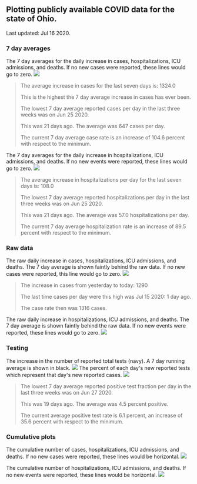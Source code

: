 ## Plotting publicly available COVID data for the state of Ohio. 

Last updated: Jul 16 2020. 

### 7 day averages
The 7 day averages for the daily increase in cases, hospitalizations, ICU admissions, and deaths. If no new cases were reported, these lines would go to zero.
![](7dayaverage_cases.png)

>The average increase in cases for the last seven days is: 1324.0
>
>This is the highest the 7 day average increase in cases has ever been.
>
>
>The lowest 7 day average reported cases per day in the last three weeks was on Jun 25 2020.
>
>This was 21 days ago. The average was 647 cases per day.
>
>The current 7 day average case rate is an increase of 104.6 percent with respect to the minimum.

The 7 day averages for the daily increase in hospitalizations, ICU admissions, and deaths. If no new events were reported, these lines would go to zero.
![](7dayaverage_hospital.png)

>The average increase in hospitalizations per day for the last seven days is: 108.0
>
>The lowest 7 day average reported hospitalizations per day in the last three weeks was on Jun 25 2020.
>
>This was 21 days ago. The average was 57.0 hospitalizations per day.
>
>The current 7 day average hospitalization rate is an increase of 89.5 percent with respect to the minimum.

### Raw data
The raw daily increase in cases, hospitalizations, ICU admissions, and deaths. The 7 day average is shown faintly behind the raw data. If no new cases were reported, this line would go to zero.
![](DailyCases.png)

>The increase in cases from yesterday to today: 1290 
>
>The last time cases per day were this high was Jul 15 2020: 1 day ago. 
>
>The case rate then was 1316 cases.

The raw daily increase in hospitalizations, ICU admissions, and deaths. The 7 day average is shown faintly behind the raw data. If no new events were reported, these lines would go to zero.
![](DailyHospitalizations.png)

### Testing

The increase in the number of reported total tests (navy). A 7 day running average is shown in black.
![](DailyTests.png)
The percent of each day's new reported tests which represent that day's new reported cases.
![](percentpositive_tests.png)

>The lowest 7 day average reported positive test fraction per day in the last three weeks was on Jun 27 2020.
>
>This was 19 days ago. The average was 4.5 percent positive. 
>
>The current average positive test rate is 6.1 percent, an increase of 35.6 percent with respect to the minimum. 

### Cumulative plots
The cumulative number of cases, hospitalizations, ICU admissions, and deaths. If no new cases were reported, these lines would be horizontal.
![](Cases.png)

The cumulative number of hospitalizations, ICU admissions, and deaths. If no new events were reported, these lines would be horizontal.
![](Hospitalizations.png)
